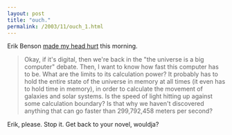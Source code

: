 ```yaml
---
layout: post
title: "ouch."
permalink: /2003/11/ouch_1.html
---
```


<p>Erik Benson <a href="http://erikbenson.com/index.cgi?node=the%20universe's%20computer" title="that's erik with a k, people.">made my head hurt</a> this morning.</p>

<blockquote>Okay, if it's digital, then we're back in the "the universe is a big computer" debate. Then, I want to know how fast this computer has to be. What are the limits to its calculation power? It probably has to hold the entire state of the universe in memory at all times (it even has to hold time in memory), in order to calculate the movement of galaxies and solar systems. Is the speed of light hitting up against some calculation boundary? Is that why we haven't discovered anything that can go faster than 299,792,458 meters per second? </blockquote>

<p>Erik, please.  Stop it.  Get back to your novel, wouldja?</p>


